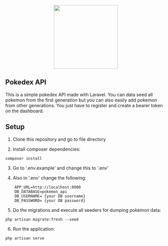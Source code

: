 <p  align="center"><img  src="https://media.sketchfab.com/models/c0f06e60af0b4f22a28104d9444835ea/thumbnails/f7f4eaca8ef34a89ac6f01ab05b69202/b063407534574bbc9a3f8df2df62adbf.jpeg"  width="200"></p>


## Pokedex API

  

This is a simple pokedex API made with Laravel. You can data seed all pokemon from the first generation but you can also easily add pokemon from other generations. You just have to register and create a bearer token on the dashboard. 

## Setup

1) Clone this repository and go to file directory

2) Install composer dependencies:
```
composer install
```
  3) Go to '.env.example' and change this to '.env'
  
  4) Also in '.env' change the following:
  ````
	  APP_URL=http://localhost:8000
	  DB_DATABASE=pokemon_api
	  DB_USERNAME= {your DB username}
	  DB_PASSWORD= {your DB password}
````

5) Do the migrations and execute all seeders for dumping pokemon data:

````
php artisan migrate:fresh --seed
````

6) Run the application:

````
php artisan serve
````
